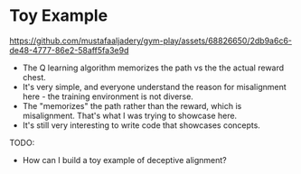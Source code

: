 # Toy Example


https://github.com/mustafaaljadery/gym-play/assets/68826650/2db9a6c6-de48-4777-86e2-58aff5fa3e9d


- The Q learning algorithm memorizes the path vs the the actual reward chest.
- It's very simple, and everyone understand the reason for misalignment here - the training environment is not diverse.
- The "memorizes" the path rather than the reward, which is misalignment. That's what I was trying to showcase here. 
- It's still very interesting to write code that showcases concepts.

TODO:

- How can I build a toy example of deceptive alignment?
